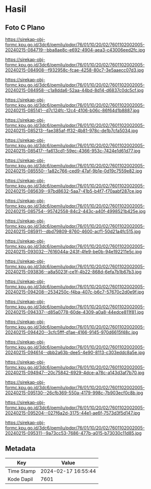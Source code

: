 # Hasil

## Foto C Plano

https://sirekap-obj-formc.kpu.go.id/3dc6/pemilu/pdpr/76/01/10/20/02/7601102002005-20240215-084719--bba8ae8c-e692-4904-aea3-c43006eed2fc.jpg

https://sirekap-obj-formc.kpu.go.id/3dc6/pemilu/pdpr/76/01/10/20/02/7601102002005-20240215-084908--f932958c-fcae-4258-80c7-3e5aaecc07d3.jpg

https://sirekap-obj-formc.kpu.go.id/3dc6/pemilu/pdpr/76/01/10/20/02/7601102002005-20240215-084958--c1a8dda6-52aa-44bd-8d14-d6837c0dc5cf.jpg

https://sirekap-obj-formc.kpu.go.id/3dc6/pemilu/pdpr/76/01/10/20/02/7601102002005-20240215-085141--d7c124fc-12c4-4106-b06c-86f64d1b8887.jpg

https://sirekap-obj-formc.kpu.go.id/3dc6/pemilu/pdpr/76/01/10/20/02/7601102002005-20240215-085213--fae385af-ff32-4b81-978c-de1b7cfa5034.jpg

https://sirekap-obj-formc.kpu.go.id/3dc6/pemilu/pdpr/76/01/10/20/02/7601102002005-20240215-085417--fa613cd1-59ec-4366-953c-7424e1d61d77.jpg

https://sirekap-obj-formc.kpu.go.id/3dc6/pemilu/pdpr/76/01/10/20/02/7601102002005-20240215-085550--1a82c766-ced9-47af-9b1e-0d19c7559e82.jpg

https://sirekap-obj-formc.kpu.go.id/3dc6/pemilu/pdpr/76/01/10/20/02/7601102002005-20240215-085639--97bd8632-5aa7-41b5-b4f7-f70aabf287ce.jpg

https://sirekap-obj-formc.kpu.go.id/3dc6/pemilu/pdpr/76/01/10/20/02/7601102002005-20240215-085754--95742558-84c2-443c-a40f-4998521b425e.jpg

https://sirekap-obj-formc.kpu.go.id/3dc6/pemilu/pdpr/76/01/10/20/02/7601102002005-20240215-085911--dbd79809-8760-4600-acf1-50d21a4fc515.jpg

https://sirekap-obj-formc.kpu.go.id/3dc6/pemilu/pdpr/76/01/10/20/02/7601102002005-20240215-093032--7616044a-243f-4fe9-be0b-94e192211e5c.jpg

https://sirekap-obj-formc.kpu.go.id/3dc6/pemilu/pdpr/76/01/10/20/02/7601102002005-20240215-093836--a8a5023f-ce1f-4b22-868d-6efa7b1b67b3.jpg

https://sirekap-obj-formc.kpu.go.id/3dc6/pemilu/pdpr/76/01/10/20/02/7601102002005-20240215-094208--2534250c-f4ba-407c-b6c7-57670c2d0e9f.jpg

https://sirekap-obj-formc.kpu.go.id/3dc6/pemilu/pdpr/76/01/10/20/02/7601102002005-20240215-094337--d85a0778-60de-4309-a0a8-44edce811f81.jpg

https://sirekap-obj-formc.kpu.go.id/3dc6/pemilu/pdpr/76/01/10/20/02/7601102002005-20240215-094420--3cfc5fff-d1ae-4166-9145-970d6615f48c.jpg

https://sirekap-obj-formc.kpu.go.id/3dc6/pemilu/pdpr/76/01/10/20/02/7601102002005-20240215-094614--dbb2a63b-dee5-4e90-8113-c303eddc8a5e.jpg

https://sirekap-obj-formc.kpu.go.id/3dc6/pemilu/pdpr/76/01/10/20/02/7601102002005-20240215-094947--20c75842-6929-4dce-a78c-a143d3af7b70.jpg

https://sirekap-obj-formc.kpu.go.id/3dc6/pemilu/pdpr/76/01/10/20/02/7601102002005-20240215-095130--26cfb369-550a-4179-998c-7b903ecf0c8b.jpg

https://sirekap-obj-formc.kpu.go.id/3dc6/pemilu/pdpr/76/01/10/20/02/7601102002005-20240215-095204--027f6a2d-3175-44e1-ae6f-7573d3f5d147.jpg

https://sirekap-obj-formc.kpu.go.id/3dc6/pemilu/pdpr/76/01/10/20/02/7601102002005-20240215-095311--9a73cc53-7686-477b-a015-b73030c11d85.jpg


## Metadata

| Key        | Value               |
| ---------- | ------------------- |
| Time Stamp | 2024-02-17 16:55:44 |
| Kode Dapil | 7601                |



